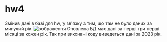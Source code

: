 # hw4
Змінив дані в базі для hw, у зв'язку з тим, що там не було даних за минулий рік.
![зображення](https://user-images.githubusercontent.com/85517476/236683041-06751635-bb7b-4513-bbed-87a93d64a969.png)
Оновлена БД має дані за перші три перші місяці за кожен рік. Так при виконані коду виведеться дані за 2023 рік.
